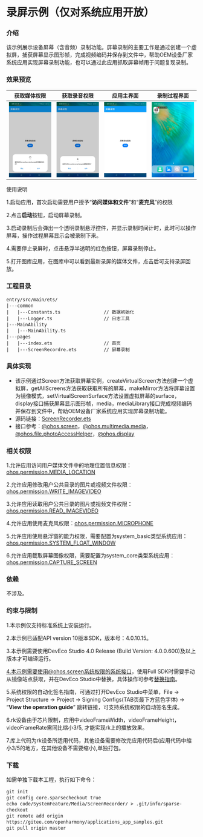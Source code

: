 # 录屏示例（仅对系统应用开放）

### 介绍

 该示例展示设备屏幕（含音频）录制功能。屏幕录制的主要工作是通过创建一个虚拟屏，捕获屏幕显示图形帧，完成视频编码并保存到文件中，帮助OEM设备厂家系统应用实现屏幕录制功能，也可以通过此应用抓取屏幕帧用于问题复现录制。

### 效果预览

|获取媒体权限|获取录音权限|应用主界面|录制过程界面|
|--------------------------------|--------------------------------|--------------------------------|--------------------------------|
|![image](screenshots/device/user_grant1.png)|![image](screenshots/device/user_grant2.png)|![image](screenshots/device/main.png)|![image](screenshots/device/recording.png)|

使用说明

1.启动应用，首次启动需要用户授予“**访问媒体和文件**”和“**麦克风**”的权限

2.点击**启动**按钮，启动屏幕录制。

3.启动录制后会弹出一个透明录制悬浮控件，并显示录制时间计时，此时可以操作屏幕，操作过程屏幕显示会被录制下来。

4.需要停止录屏时，点击悬浮半透明的红色按钮，屏幕录制停止。

5.打开图库应用，在图库中可以看到最新录屏的媒体文件，点击后可支持录屏回放。

### 工程目录
```
entry/src/main/ets/
|---common
|   |---Constants.ts                // 数据初始化
|   |---Logger.ts                   // 日志工具
|---MainAbility
|   |---MainAbility.ts
|---pages
|   |---index.ets                   // 首页
|   |---ScreenRecordre.ets          // 屏幕录制
```
### 具体实现

* 该示例通过Screen方法获取屏幕实例，createVirtualScreen方法创建一个虚拟屏，getAllScreens方法获取获取所有的屏幕，makeMirror方法将屏幕设置为镜像模式，setVirtualScreenSurface方法设置虚拟屏幕的surface，display接口捕获屏幕显示图形帧，media，mediaLibrary接口完成视频编码并保存到文件中，帮助OEM设备厂家系统应用实现屏幕录制功能。
* 源码链接：[ScreenRecorder.ets](entry/src/main/ets/pages/ScreenRecorder.ets)
* 接口参考：[@ohos.screen](https://gitee.com/openharmony/docs/blob/master/zh-cn/application-dev/reference/apis-arkui/js-apis-screen-sys.md)，[@ohos.multimedia.media](https://gitee.com/openharmony/docs/blob/master/zh-cn/application-dev/reference/apis-media-kit/js-apis-media.md)，[@ohos.file.photoAccessHelper](https://gitee.com/openharmony/docs/blob/master/zh-cn/application-dev/reference/apis-media-library-kit/js-apis-photoAccessHelper.md)，[@ohos.display](https://gitee.com/openharmony/docs/blob/master/zh-cn/application-dev/reference/apis-arkui/js-apis-display.md)

### 相关权限

1.允许应用访问用户媒体文件中的地理位置信息权限：[ohos.permission.MEDIA_LOCATION](https://gitee.com/openharmony/docs/blob/master/zh-cn/application-dev/security/AccessToken/permissions-for-all.md#ohospermissionmedia_location)

2.允许应用修改用户公共目录的图片或视频文件权限：[ohos.permission.WRITE_IMAGEVIDEO](https://gitee.com/openharmony/docs/blob/master/zh-cn/application-dev/security/AccessToken/permissions-for-system-apps.md#ohospermissionwrite_imagevideo)

3.允许应用读取用户公共目录的图片或视频文件权限：[ohos.permission.READ_IMAGEVIDEO](https://gitee.com/openharmony/docs/blob/master/zh-cn/application-dev/security/AccessToken/permissions-for-system-apps.md#ohospermissionread_imagevideo)

4.允许应用使用麦克风权限：[ohos.permission.MICROPHONE](https://gitee.com/openharmony/docs/blob/master/zh-cn/application-dev/security/AccessToken/permissions-for-all.md#ohospermissionmicrophone)

5.允许应用使用悬浮窗的能力权限，需要配置为system_basic类型系统应用：[ohos.permission.SYSTEM_FLOAT_WINDOW](https://gitee.com/openharmony/docs/blob/master/zh-cn/application-dev/security/AccessToken/permissions-for-system-apps.md#ohospermissionsystem_float_window)

6.允许应用截取屏幕图像权限，需要配置为system_core类型系统应用：[ohos.permission.CAPTURE_SCREEN](https://gitee.com/openharmony/docs/blob/master/zh-cn/application-dev/security/AccessToken/permissions-for-system-apps.md#ohospermissioncapture_screen)

### 依赖

不涉及。

### 约束与限制

1.本示例仅支持标准系统上安装运行。

2.本示例已适配API version 10版本SDK，版本号：4.0.10.15。

3.本示例需要使用DevEco Studio 4.0 Release (Build Version: 4.0.0.600)及以上版本才可编译运行。

4.本示例需要使用@ohos.screen系统权限的系统接口，使用Full SDK时需要手动从镜像站点获取，并在DevEco Studio中替换，具体操作可参考[替换指南](https://gitee.com/openharmony/docs/blob/master/zh-cn/application-dev/faqs/full-sdk-switch-guide.md)。

5.系统权限的自动化签名指南，可通过打开DevEco Studio中菜单，File -> Project Structure -> Project -> Signing Configs(TAB页最下方蓝色字体) -> “**View the operation guide**” 跳转链接，可支持系统权限的自动签名生成。

6.rk设备由于芯片限制，应用中videoFrameWidth，videoFrameHeight，videoFrameRate需同比缩小3/5, 才能实现rk上的播放效果。

7.库上代码为rk设备所适用代码，其他设备需要修改完应用代码后(应用代码中缩小3/5的地方，在其他设备不需要缩小),单独打包。

### 下载

如需单独下载本工程，执行如下命令：
```
git init
git config core.sparsecheckout true
echo code/SystemFeature/Media/ScreenRecorder/ > .git/info/sparse-checkout
git remote add origin https://gitee.com/openharmony/applications_app_samples.git
git pull origin master

```